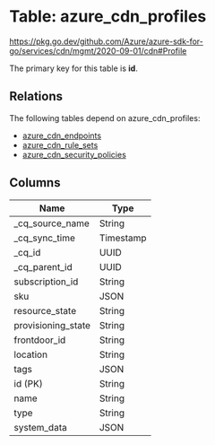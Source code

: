 # Table: azure_cdn_profiles

https://pkg.go.dev/github.com/Azure/azure-sdk-for-go/services/cdn/mgmt/2020-09-01/cdn#Profile

The primary key for this table is **id**.

## Relations

The following tables depend on azure_cdn_profiles:
  - [azure_cdn_endpoints](azure_cdn_endpoints.md)
  - [azure_cdn_rule_sets](azure_cdn_rule_sets.md)
  - [azure_cdn_security_policies](azure_cdn_security_policies.md)

## Columns
| Name          | Type          |
| ------------- | ------------- |
|_cq_source_name|String|
|_cq_sync_time|Timestamp|
|_cq_id|UUID|
|_cq_parent_id|UUID|
|subscription_id|String|
|sku|JSON|
|resource_state|String|
|provisioning_state|String|
|frontdoor_id|String|
|location|String|
|tags|JSON|
|id (PK)|String|
|name|String|
|type|String|
|system_data|JSON|